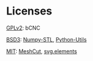 # Licenses
[GPLv2](LICENSE.md): bCNC

[BSD3](LICENSE.BSD3): [Numpy-STL](https://github.com/WoLpH/numpy-stl), [Python-Utils](https://github.com/WoLpH/python-utils)

[MIT](LICENSE.MIT): [MeshCut](https://github.com/julienr/meshcut), [svg.elements](https://github.com/meerk40t/svg.elements)
<!-- [svg.path](https://github.com/regebro/svg.path) -->
